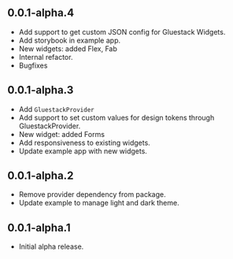 ## 0.0.1-alpha.4

- Add support to get custom JSON config for Gluestack Widgets.
- Add storybook in example app.
- New widgets: added Flex, Fab
- Internal refactor.
- Bugfixes

## 0.0.1-alpha.3

- Add `GluestackProvider`
- Add support to set custom values for design tokens through GluestackProvider.
- New widget: added Forms
- Add responsiveness to existing widgets.
- Update example app with new widgets.

## 0.0.1-alpha.2

- Remove provider dependency from package.
- Update example to manage light and dark theme.

## 0.0.1-alpha.1

- Initial alpha release.
